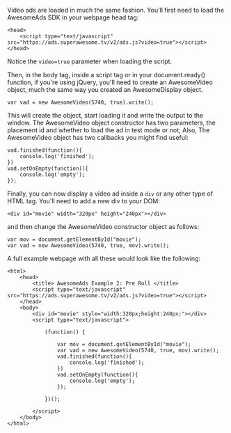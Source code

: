 Video ads are loaded in much the same fashion. You'll first need to load the AwesomeAds SDK in your webpage head tag:

```
<head>
	<script type="text/javascript" src="https://ads.superawesome.tv/v2/ads.js?video=true"></script>
</head>

```

Notice the `video=true` parameter when loading the script.

Then, in the body tag, inside a script tag or in your document.ready() function, if you're using jQuery, you'll need to create an AwesomeVideo object, much the same way you created an AwesomeDisplay object.

```
var vad = new AwesomeVideo(5740, true).write();

```

This will create the object, start loading it and write the output to the window.
The AwesomeVideo object constructor has two parameters, the placement id and whether to load the ad in test mode or not;
Also, The AwesomeVideo object has two callbacks you might find useful:

```
vad.finished(function(){
	console.log('finished');
})
vad.setOnEmpty(function(){
	console.log('empty');
});

```

Finally, you can now display a video ad inside a `div` or any other type of HTML tag.
You'll need to add a new div to your DOM:

```
<div id="movie" width="320px" height="240px"></div>

```

and then change the AwesomeVideo constructor object as follows:

```
var mov = document.getElementById("movie");
var vad = new AwesomeVideo(5740, true, mov).write();

```

A full example webpage with all these would look like the following:

```
<html>
    <head>
        <title> AwesomeAds Example 2: Pre Roll </title>
        <script type="text/javascript" src="https://ads.superawesome.tv/v2/ads.js?video=true"></script>
    </head>
    <body>
        <div id="movie" style="width:320px;height:240px;"></div>
        <script type="text/javascript">

            (function() {

                var mov = document.getElementById("movie");
                var vad = new AwesomeVideo(5740, true, mov).write();
                vad.finished(function(){
                    console.log('finished');
                })
                vad.setOnEmpty(function(){
                    console.log('empty');
                });

            })();

        </script>
    </body>
</html>

```